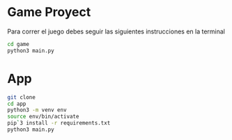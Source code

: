 # Game Proyect
Para correr el juego debes seguir las siguientes instrucciones en la terminal

```sh
cd game 
python3 main.py
```

# App

```sh
git clone 
cd app
python3 -m venv env
source env/bin/activate
pip`3 install -r requirements.txt
python3 main.py
```